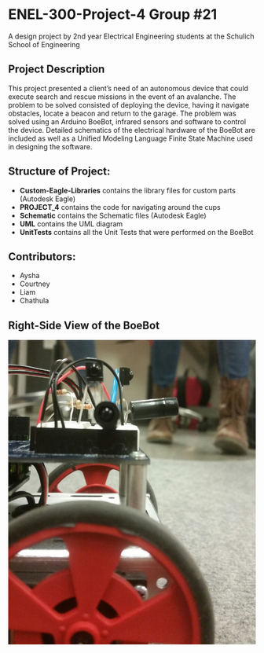 # ENEL-300-Project-4 Group #21

A design project by 2nd year Electrical Engineering students at the Schulich School of Engineering

## Project Description
This project presented a client’s need of an autonomous device that could execute search and rescue missions in the event of an avalanche. The problem to be solved consisted of deploying the device, having it navigate obstacles, locate a beacon and return to the garage.   The problem was solved using an Arduino BoeBot, infrared sensors and software to control the device. Detailed schematics of the electrical hardware of the BoeBot are included as well as a Unified Modeling Language Finite State Machine used in designing the software.

## Structure of Project:
- **Custom-Eagle-Libraries** contains the library files for custom parts (Autodesk Eagle)
- **PROJECT_4** contains the code for navigating around the cups
- **Schematic** contains the Schematic files (Autodesk Eagle)
- **UML**  contains the UML diagram
- **UnitTests** contains all the Unit Tests that were performed on the BoeBot

## Contributors:
  - Aysha
  - Courtney
  - Liam
  - Chathula

## Right-Side View of the BoeBot
![Right-Side View](/Schematic/BoeBot-Right.jpg)
